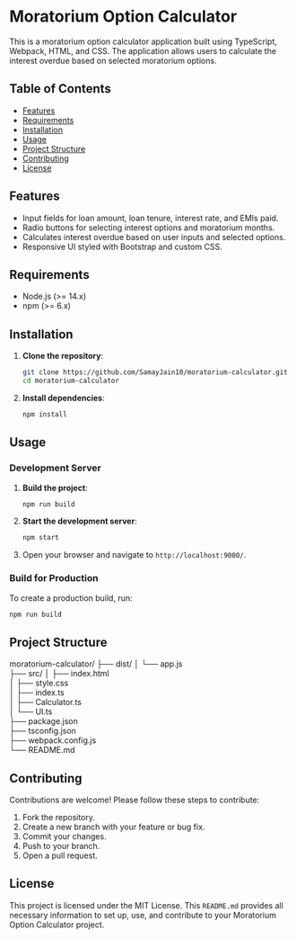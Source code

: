 # Moratorium Option Calculator

This is a moratorium option calculator application built using TypeScript, Webpack, HTML, and CSS. The application allows users to calculate the interest overdue based on selected moratorium options.

## Table of Contents

- [Features](#features)
- [Requirements](#requirements)
- [Installation](#installation)
- [Usage](#usage)
- [Project Structure](#project-structure)
- [Contributing](#contributing)
- [License](#license)

## Features

- Input fields for loan amount, loan tenure, interest rate, and EMIs paid.
- Radio buttons for selecting interest options and moratorium months.
- Calculates interest overdue based on user inputs and selected options.
- Responsive UI styled with Bootstrap and custom CSS.

## Requirements

- Node.js (>= 14.x)
- npm (>= 6.x)

## Installation

1. **Clone the repository**:
    ```bash
    git clone https://github.com/SamayJain10/moratorium-calculator.git
    cd moratorium-calculator
    ```

2. **Install dependencies**:
    ```bash
    npm install
    ```

## Usage

### Development Server

1. **Build the project**:
    ```bash
    npm run build
    ```

2. **Start the development server**:
    ```bash
    npm start
    ```

3. Open your browser and navigate to `http://localhost:9000/`.

### Build for Production

To create a production build, run:
```bash
npm run build
```

## Project Structure

moratorium-calculator/
├── dist/
│   └── app.js              
├── src/
│   ├── index.html           
│   ├── style.css            
│   ├── index.ts               
│   ├── Calculator.ts          
│   └── UI.ts                 
├── package.json               
├── tsconfig.json              
├── webpack.config.js          
└── README.md    


## Contributing
Contributions are welcome! Please follow these steps to contribute:

1. Fork the repository.
2. Create a new branch with your feature or bug fix.
3. Commit your changes.
4. Push to your branch.
5. Open a pull request.

## License
This project is licensed under the MIT License.
This `README.md` provides all necessary information to set up, use, and contribute to your Moratorium Option Calculator project.
